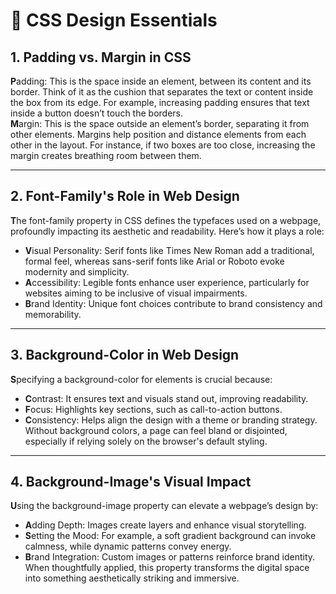 # 📘 CSS Design Essentials

## 1. Padding vs. Margin in CSS  
**P**adding: This is the space inside an element, between its content and its border. Think of it as the cushion that separates the text or content inside the box from its edge. For example, increasing padding ensures that text inside a button doesn’t touch the borders.  
**M**argin: This is the space outside an element’s border, separating it from other elements. Margins help position and distance elements from each other in the layout. For instance, if two boxes are too close, increasing the margin creates breathing room between them.

---

## 2. Font-Family's Role in Web Design  
**T**he font-family property in CSS defines the typefaces used on a webpage, profoundly impacting its aesthetic and readability. Here’s how it plays a role:  
- **V**isual Personality: Serif fonts like Times New Roman add a traditional, formal feel, whereas sans-serif fonts like Arial or Roboto evoke modernity and simplicity.  
- **A**ccessibility: Legible fonts enhance user experience, particularly for websites aiming to be inclusive of visual impairments.  
- **B**rand Identity: Unique font choices contribute to brand consistency and memorability.

---

## 3. Background-Color in Web Design  
**S**pecifying a background-color for elements is crucial because:  
- **C**ontrast: It ensures text and visuals stand out, improving readability.  
- **F**ocus: Highlights key sections, such as call-to-action buttons.  
- **C**onsistency: Helps align the design with a theme or branding strategy. Without background colors, a page can feel bland or disjointed, especially if relying solely on the browser's default styling.

---

## 4. Background-Image's Visual Impact  
**U**sing the background-image property can elevate a webpage’s design by:  
- **A**dding Depth: Images create layers and enhance visual storytelling.  
- **S**etting the Mood: For example, a soft gradient background can invoke calmness, while dynamic patterns convey energy.  
- **B**rand Integration: Custom images or patterns reinforce brand identity. When thoughtfully applied, this property transforms the digital space into something aesthetically striking and immersive.
